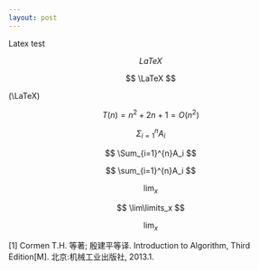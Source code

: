 ```yaml
---
layout: post
---
```

Latex test

$$ LaTeX $$

$$ \LaTeX $$

\(\LaTeX\)

$$ T(n)=n^2+2n+1=O(n^2) $$

$$ \Sigma_{i=1}^{n}A_i $$

$$ \Sum_{i=1}^{n}A_i $$

$$ \sum_{i=1}^{n}A_i $$

$$ \lim_x $$

$$ \lim\limits_x $$

$$ \lim\nolimits_x $$

[1] Cormen T.H. 等著; 殷建平等译. Introduction to Algorithm, Third Edition[M]. 北京:机械工业出版社, 2013.1.